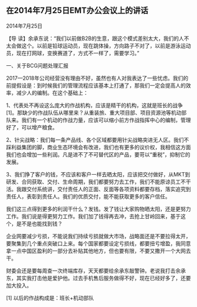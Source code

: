 ## 在2014年7月25日EMT办公会议上的讲话

2014年7月25日



【导  读】余承东说：“我们以前做B2B的生意，跟这个模式差别太大，我们的人不太会做这个。以前是铅球运动员，现在跳体操，方向路子不对了，以前是游泳运动员，现在打网球，变换赛道了，方式不一样了，需要学习。”



一、关于BCG问题处理汇报

2017—2018年公司经营没有理由不好，虽然也有人对我表达了一些忧虑。我们的前提假设是：到时候我们的管理流程应该基本上打通了，那我们一定会提高人的效率，减少人的编制。在这个基础上：

1、代表处不再设这么庞大的作战机构，应该是精干的机构，这就是班长的战争[1]。那缺少的作战队伍从哪里来？从重装旅、重大项目部、项目资源池等机动部队来。我们有一个机动的作战力量，应该可以缩小前方作战指挥中心的编制，管理好了，可以增产粮食。

2、针尖战略：我们每一条产品线、各个区域都要用针尖战略突进无人区。我们不踩利益集团的脚，商业生态环境会有改进，我们也有更多的议价权，我相信这方面我们也会增加一些利润。凡是进不了不可替代区的产品，要苛以“重税”，抑制它的发展。

3、我们挣了客户的钱，不应该和客户一样去晒太阳，应该把交付做好，从MKT到研发、合同获取、交付、生命周期，我们都要努力去工作，我们不能原谅员工不干活。我跟交付系统讲，交付责任人的正面、反面等各项资料都要存档，落实追究到责任人，表彰到责任人。我们的优质交付，能不能获取更多的客户信任。

我们这三点得到更多的利润干什么？发钱。发了钱让大家购物晒太阳，还是更努力工作。我们说是得更努力工作。我们加了钱得再去冲，去抢上甘岭回来，基于这个，是不是也能找到钱？

企业网要减少亏损，不能说我们持续亏损就做大市场，战略面还是不要拉得太开，要聚集到几个重点突破口上来。每个国家都要设定亏损线，都要扭亏增盈，我同意拿一点中国区盈利的一部分去补贴其他地方，但也要有限，不要又撒开一个大网去干。

财委会还是要每周查一次终端库存，天天都要给余承东敲警钟。老说我打击余承东，其实我打击他是爱护他。过去手机售后服务做得不好，现在已经好多了，还要加大投入。


[1] 以后的作战构成是：班长+机动部队
